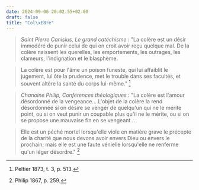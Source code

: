 ```yaml
---
date: 2024-09-06 20:02:55+02:00
draft: false
title: "Col\xE8re"
---
```






> *Saint Pierre Canisius, Le grand catéchisme* : "La colère est un désir immodéré de punir celui de qui on croit avoir reçu quelque mal. De la colère naissent les querelles, les emportements, les outrages, les clameurs, l'indignation et le blasphème. 

> La colère est pour l'âme un poison funeste, qui lui affaiblit le jugement, lui ôte la prudence, met le trouble dans ses facultés, et souvent altère la santé du corps lui-même." [^1]

[^1]: Peltier 1873, t. 3, p. 513.




> *Chanoine Philip, Conférences théologiques* : "La colère est l'amour désordonné de la vengeance... L'objet de la colère la rend désordonnée si on désire se venger de quelqu'un qui ne le mérite point, ou si on veut punir un coupable plus qu'il ne le mérite, ou si on se propose une mauvaise fin en se vengeant...

> Elle est un péché mortel lorsqu'elle viole en matière grave le précepte de la charité que nous devons avoir envers Dieu ou envers le prochain; mais elle est une faute vénielle lorsqu'elle ne renferme qu'un léger désordre." [^2]

[^2]: Philip 1867, p. 259.


